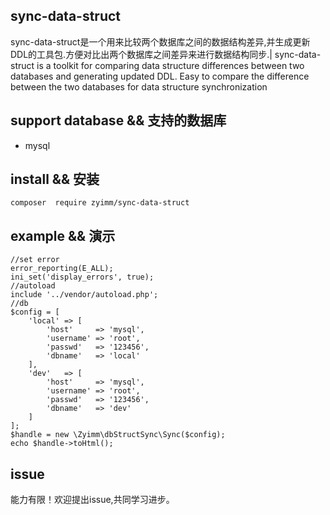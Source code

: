## sync-data-struct
sync-data-struct是一个用来比较两个数据库之间的数据结构差异,并生成更新DDL的工具包.方便对比出两个数据库之间差异来进行数据结构同步.|
sync-data-struct is a toolkit for comparing data structure differences between two databases and generating updated DDL. Easy to compare the difference between the two databases for data structure synchronization

## support database && 支持的数据库
- mysql

## install && 安装
```
composer  require zyimm/sync-data-struct
```
## example && 演示
```
//set error
error_reporting(E_ALL);
ini_set('display_errors', true);
//autoload
include '../vendor/autoload.php';
//db
$config = [
    'local' => [
        'host'     => 'mysql',
        'username' => 'root',
        'passwd'   => '123456',
        'dbname'   => 'local'
    ],
    'dev'   => [
        'host'     => 'mysql',
        'username' => 'root',
        'passwd'   => '123456',
        'dbname'   => 'dev'
    ]
];
$handle = new \Zyimm\dbStructSync\Sync($config);
echo $handle->toHtml();
```

## issue
能力有限！欢迎提出issue,共同学习进步。
